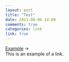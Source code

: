 ```yaml
---
layout: post
title: "Test"
date: 2011-08-06 14:09
comments: true
categories: link
link: true
---
```

[Example](http://example.com "Example") &rarr;  
This is an example of a link.